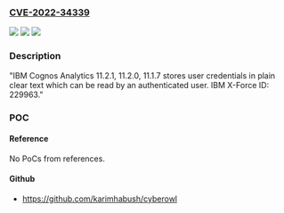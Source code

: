 ### [CVE-2022-34339](https://cve.mitre.org/cgi-bin/cvename.cgi?name=CVE-2022-34339)
![](https://img.shields.io/static/v1?label=Product&message=IBM%20Cognos%20Analytics%20&color=blue)
![](https://img.shields.io/static/v1?label=Version&message=%2211.2.1%2C%2011.2.0%2C%2011.1.7%22%20&color=brightgreen)
![](https://img.shields.io/static/v1?label=Vulnerability&message=Information%20Disclosure&color=brightgreen)

### Description

"IBM Cognos Analytics 11.2.1, 11.2.0, 11.1.7 stores user credentials in plain clear text which can be read by an authenticated user. IBM X-Force ID: 229963."

### POC

#### Reference
No PoCs from references.

#### Github
- https://github.com/karimhabush/cyberowl

